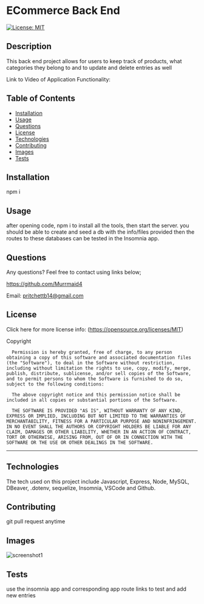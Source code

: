 # ECommerce Back End

  [![License: MIT](https://img.shields.io/badge/License-MIT-yellow.svg)](https://opensource.org/licenses/MIT) 

## Description

This back end project allows for users to keep track of products, what categories they belong to and to update and delete entries as well


Link to Video of Application Functionality: 

## Table of Contents 

  - [Installation](#installation)
  - [Usage](#usage)
  - [Questions](#questions)
  - [License](#license)
  - [Technologies](#technologies)
  - [Contributing](#contributing)
  - [Images](#images)
  - [Tests](#tests)

## Installation

npm i 
 
## Usage
after opening code, npm i to install all the tools, then start the server. you should be able to create and seed a db with the info/files provided then the routes to these databases can be tested in the Insomnia app. 
 
## Questions
  Any questions? Feel free to contact using links below;

  https://github.com/Murrmaid4
  
  Email: pritchettb14@gmail.com
  
## License
  Click here for more license info: (https://opensource.org/licenses/MIT)

   Copyright 

      Permission is hereby granted, free of charge, to any person obtaining a copy of this software and associated documentation files (the "Software"), to deal in the Software without restriction, including without limitation the rights to use, copy, modify, merge, publish, distribute, sublicense, and/or sell copies of the Software, and to permit persons to whom the Software is furnished to do so, subject to the following conditions:
      
      The above copyright notice and this permission notice shall be included in all copies or substantial portions of the Software.
      
      THE SOFTWARE IS PROVIDED "AS IS", WITHOUT WARRANTY OF ANY KIND, EXPRESS OR IMPLIED, INCLUDING BUT NOT LIMITED TO THE WARRANTIES OF MERCHANTABILITY, FITNESS FOR A PARTICULAR PURPOSE AND NONINFRINGEMENT. IN NO EVENT SHALL THE AUTHORS OR COPYRIGHT HOLDERS BE LIABLE FOR ANY CLAIM, DAMAGES OR OTHER LIABILITY, WHETHER IN AN ACTION OF CONTRACT, TORT OR OTHERWISE, ARISING FROM, OUT OF OR IN CONNECTION WITH THE SOFTWARE OR THE USE OR OTHER DEALINGS IN THE SOFTWARE.

  ---
  
## Technologies

The tech used on this project include Javascript, Express, Node, MySQL, DBeaver, .dotenv, sequelize, Insomnia, VSCode and Github.

## Contributing
 git pull request anytime

## Images
![screenshot1](https://user-images.githubusercontent.com/78389456/116765288-66fd7b00-a9f2-11eb-915e-2569c1330a27.jpg)
 
## Tests
 use the insomnia app and corresponding app route links to test and add new entries 

 
